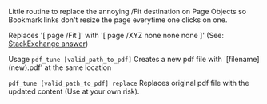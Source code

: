 Little routine to replace the annoying /Fit destination on Page Objects
so Bookmark links don't resize the page everytime one clicks on one.

Replaces '[ page /Fit ]' with '[ page /XYZ none none none ]'
(See: [StackExchange answer](https://superuser.com/questions/278302/prevent-adobe-reader-from-switching-to-fit-page-zoom-when-bookmark-is-clicked/1770617#1770617))

Usage
`
pdf_tune [valid_path_to_pdf]
`
Creates a new pdf file with '\[filename](new).pdf' at the same location

`
pdf_tune [valid_path_to_pdf] replace
`
Replaces original pdf file with the updated content (Use at your own risk). 